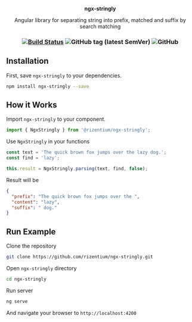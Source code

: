 <p align='center'><b>ngx-stringly</b></p>
<p align='center'>Angular library for separating string into prefix, matched and suffix by search matching</p>
<h3 align='center'>

  [![Build Status](https://travis-ci.org/rizentium/ngx-stringly.svg?branch=master)](https://travis-ci.org/rizentium/ngx-stringly)
  ![GitHub tag (latest SemVer)](https://img.shields.io/github/tag/rizentium/ngx-stringly.svg)
  ![GitHub](https://img.shields.io/github/license/rizentium/ngx-stringly.svg)
  
</h3>

## Installation
First, save `ngx-stringly` to your dependencies.
```bash
npm install ngx-stringly --save
```

## How it Works
Import `ngx-stringly` to your component.
```typescript
import { NgxStringly } from '@rizentium/ngx-stringly';
```
Use `NgxStringly` in your functions
```typescript
const text = 'The quick brown fox jumps over the lazy dog.';
const find = 'lazy';

this.result = NgxStringly.parsing(text, find, false);
```
Result will be
```json
{
  "prefix": "The quick brown fox jumps over the ",
  "content": "lazy",
  "suffix": " dog."
}
```
## Run Example
Clone the repository
```bash
git clone https://github.com/rizentium/ngx-stringly.git
```
Open `ngx-stringly` directory
```bash
cd ngx-stringly
```
Run server
```bash
ng serve
```
And navigate your browser to `http://localhost:4200`
